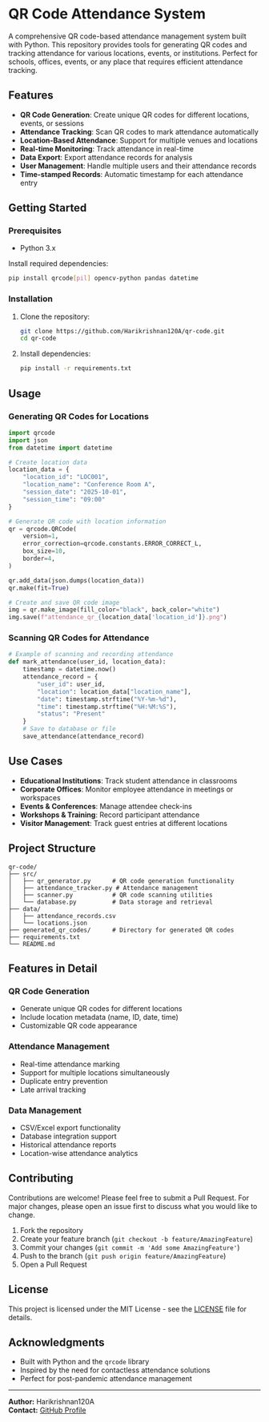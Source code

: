 # QR Code Attendance System

A comprehensive QR code-based attendance management system built with Python. This repository provides tools for generating QR codes and tracking attendance for various locations, events, or institutions. Perfect for schools, offices, events, or any place that requires efficient attendance tracking.

## Features

- **QR Code Generation**: Create unique QR codes for different locations, events, or sessions
- **Attendance Tracking**: Scan QR codes to mark attendance automatically
- **Location-Based Attendance**: Support for multiple venues and locations
- **Real-time Monitoring**: Track attendance in real-time
- **Data Export**: Export attendance records for analysis
- **User Management**: Handle multiple users and their attendance records
- **Time-stamped Records**: Automatic timestamp for each attendance entry

## Getting Started

### Prerequisites

- Python 3.x

Install required dependencies:
```bash
pip install qrcode[pil] opencv-python pandas datetime
```

### Installation

1. Clone the repository:
    ```bash
    git clone https://github.com/Harikrishnan120A/qr-code.git
    cd qr-code
    ```

2. Install dependencies:
    ```bash
    pip install -r requirements.txt
    ```

## Usage

### Generating QR Codes for Locations

```python
import qrcode
import json
from datetime import datetime

# Create location data
location_data = {
    "location_id": "LOC001",
    "location_name": "Conference Room A",
    "session_date": "2025-10-01",
    "session_time": "09:00"
}

# Generate QR code with location information
qr = qrcode.QRCode(
    version=1,
    error_correction=qrcode.constants.ERROR_CORRECT_L,
    box_size=10,
    border=4,
)

qr.add_data(json.dumps(location_data))
qr.make(fit=True)

# Create and save QR code image
img = qr.make_image(fill_color="black", back_color="white")
img.save(f"attendance_qr_{location_data['location_id']}.png")
```

### Scanning QR Codes for Attendance

```python
# Example of scanning and recording attendance
def mark_attendance(user_id, location_data):
    timestamp = datetime.now()
    attendance_record = {
        "user_id": user_id,
        "location": location_data["location_name"],
        "date": timestamp.strftime("%Y-%m-%d"),
        "time": timestamp.strftime("%H:%M:%S"),
        "status": "Present"
    }
    # Save to database or file
    save_attendance(attendance_record)
```

## Use Cases

- **Educational Institutions**: Track student attendance in classrooms
- **Corporate Offices**: Monitor employee attendance in meetings or workspaces
- **Events & Conferences**: Manage attendee check-ins
- **Workshops & Training**: Record participant attendance
- **Visitor Management**: Track guest entries at different locations

## Project Structure

```
qr-code/
├── src/
│   ├── qr_generator.py      # QR code generation functionality
│   ├── attendance_tracker.py # Attendance management
│   ├── scanner.py           # QR code scanning utilities
│   └── database.py          # Data storage and retrieval
├── data/
│   ├── attendance_records.csv
│   └── locations.json
├── generated_qr_codes/      # Directory for generated QR codes
├── requirements.txt
└── README.md
```

## Features in Detail

### QR Code Generation
- Generate unique QR codes for different locations
- Include location metadata (name, ID, date, time)
- Customizable QR code appearance

### Attendance Management
- Real-time attendance marking
- Support for multiple locations simultaneously
- Duplicate entry prevention
- Late arrival tracking

### Data Management
- CSV/Excel export functionality
- Database integration support
- Historical attendance reports
- Location-wise attendance analytics

## Contributing

Contributions are welcome! Please feel free to submit a Pull Request. For major changes, please open an issue first to discuss what you would like to change.

1. Fork the repository
2. Create your feature branch (`git checkout -b feature/AmazingFeature`)
3. Commit your changes (`git commit -m 'Add some AmazingFeature'`)
4. Push to the branch (`git push origin feature/AmazingFeature`)
5. Open a Pull Request

## License

This project is licensed under the MIT License - see the [LICENSE](LICENSE) file for details.

## Acknowledgments

- Built with Python and the `qrcode` library
- Inspired by the need for contactless attendance solutions
- Perfect for post-pandemic attendance management

---

**Author:** Harikrishnan120A  
**Contact:** [GitHub Profile](https://github.com/Harikrishnan120A)
